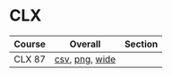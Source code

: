 # CLX

| Course | Overall | Section |
| ------ | ------- | ------- |
| CLX 87 | [csv](https://github.com/UCSD-Historical-Enrollment-Data/2023Spring/blob/main/overall/CLX%2087.csv), [png](https://raw.githubusercontent.com/UCSD-Historical-Enrollment-Data/2023Spring/main/plot_overall/CLX%2087.png), [wide](https://raw.githubusercontent.com/UCSD-Historical-Enrollment-Data/2023Spring/main/plot_overall_wide/CLX%2087.png) |  |
